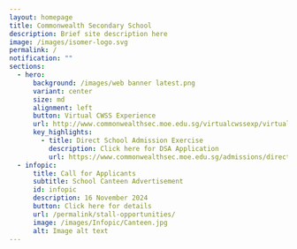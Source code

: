 ```yaml
---
layout: homepage
title: Commonwealth Secondary School
description: Brief site description here
image: /images/isomer-logo.svg
permalink: /
notification: ""
sections:
  - hero:
      background: /images/web banner latest.png
      variant: center
      size: md
      alignment: left
      button: Virtual CWSS Experience
      url: http://www.commonwealthsec.moe.edu.sg/virtualcwssexp/virtual-tour/
      key_highlights:
        - title: Direct School Admission Exercise
          description: Click here for DSA Application
          url: https://www.commonwealthsec.moe.edu.sg/admissions/direct-school-admission/
  - infopic:
      title: Call for Applicants
      subtitle: School Canteen Advertisement
      id: infopic
      description: 16 November 2024
      button: Click here for details
      url: /permalink/stall-opportunities/
      image: /images/Infopic/Canteen.jpg
      alt: Image alt text
---
```

